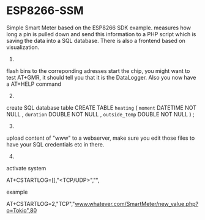 ESP8266-SSM
===========

Simple Smart Meter based on the ESP8266 SDK example.
measures how long a pin is pulled down and send this information to a PHP script which is saving the data into a SQL database.
There is also a frontend based on visualization.

1.
flash bins to the correponding adresses
start the chip, you might want to test AT+GMR, it should tell you that it is the DataLogger.
Also you now have a AT+HELP command

2.
create SQL database table
CREATE TABLE `heating` (
    `moment`          DATETIME NOT NULL ,
    `duration`        DOUBLE   NOT NULL ,
    `outside_temp`    DOUBLE   NOT NULL
) ;

3.
upload content of "www" to a webserver, make sure you edit those files to have your SQL credentials etc in there.

4.
activate system

AT+CSTARTLOG=[<conid>],"<TCP/UDP>","<YOURSERVERANDPATH>",<port>


example

AT+CSTARTLOG=2,"TCP","www.whatever.com/SmartMeter/new_value.php?o=Tokio",80

